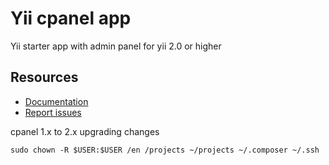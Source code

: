# Yii cpanel app
Yii starter app with admin panel for yii 2.0 or higher

Resources
---------

  * [Documentation](https://github.com/codexten/docs/tree/master/yii-cpanel-app)
  * [Report issues](https://github.com/codexten/yii-cpanel-app/issues)

cpanel 1.x to 2.x upgrading changes

```shell script
sudo chown -R $USER:$USER /en /projects ~/projects ~/.composer ~/.ssh 

```